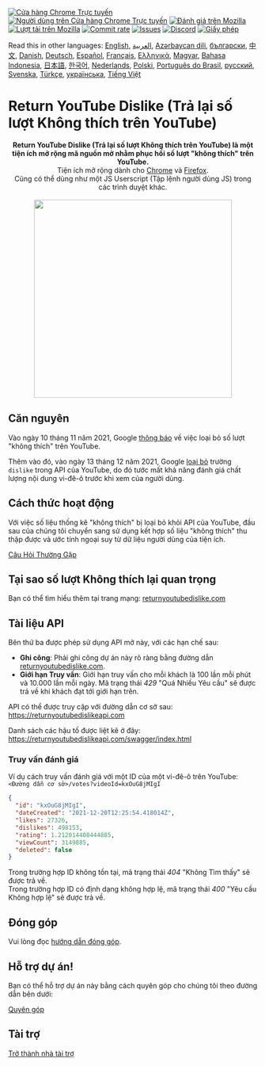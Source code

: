 [![Cửa hàng Chrome Trực tuyến](https://img.shields.io/chrome-web-store/stars/gebbhagfogifgggkldgodflihgfeippi?label=Đánh%20giá%20Chrome&style=flat&logo=google)](https://chrome.google.com/webstore/detail/youtube-dislike-button/gebbhagfogifgggkldgodflihgfeippi/?hl=vi)
[![Người dùng trên Cửa hàng Chrome Trực tuyến](https://img.shields.io/chrome-web-store/users/gebbhagfogifgggkldgodflihgfeippi?label=Người%20dùng%20Chrome&style=flat&logo=google)](https://chrome.google.com/webstore/detail/youtube-dislike-button/gebbhagfogifgggkldgodflihgfeippi/?hl=vi)
[![Đánh giá trên Mozilla](https://img.shields.io/amo/stars/return-youtube-dislikes?label=Đánh%20giá%20Firefox&style=flat&logo=firefox)](https://addons.mozilla.org/vi/firefox/addon/return-youtube-dislikes/)
[![Lượt tải trên Mozilla](https://img.shields.io/amo/users/return-youtube-dislikes?label=Người%20dùng%20Firefox&style=flat&logo=firefox)](https://addons.mozilla.org/vi/firefox/addon/return-youtube-dislikes/)
[![Commit rate](https://img.shields.io/github/commit-activity/m/Anarios/return-youtube-dislike?label=Commits&style=flat)](https://github.com/Anarios/return-youtube-dislike/commits/main)
[![Issues](https://img.shields.io/github/issues/Anarios/return-youtube-dislike?style=flat&label=Issues)](https://github.com/Anarios/return-youtube-dislike/issues)
[![Discord](https://img.shields.io/discord/909435648170160229?label=Discord&style=flat&logo=discord)](https://discord.gg/UMxyMmCgfF)
[![Giấy phép](https://img.shields.io/badge/License-GPLv3-blue.svg?label=Giấy%20phép&style=flat)](https://github.com/Anarios/return-youtube-dislike/blob/main/LICENSE)


Read this in other languages: [English](README.md), [العربية](READMEar.md), [Azərbaycan dili](READMEaz.md), [български](READMEbg.md), [中文](READMEcn.md), [Danish](READMEda.md), [Deutsch](READMEde.md), [Español](READMEes.md), [Français](READMEfr.md), [Ελληνικά](READMEgr.md), [Magyar](READMEhu.md), [Bahasa Indonesia](READMEid.md), [日本語](READMEja.md), [한국어](READMEkr.md), [Nederlands](READMEnl.md), [Polski](READMEpl.md), [Português do Brasil](READMEpt_BR.md), [русский](READMEru.md), [Svenska](READMEsv.md), [Türkçe](READMEtr.md), [українська](READMEuk.md), [Tiếng Việt](READMEvi.md)



# Return YouTube Dislike (Trả lại số lượt Không thích trên YouTube)

<p align="center">
    <b>Return YouTube Dislike (Trả lại số lượt Không thích trên YouTube) là một tiện ích mở rộng mã nguồn mở nhằm phục hồi số lượt "không thích" trên YouTube.</b><br>
    Tiện ích mở rộng dành cho <a href="https://chrome.google.com/webstore/detail/youtube-dislike-button/gebbhagfogifgggkldgodflihgfeippi/?hl=vi">Chrome</a> và <a href="https://addons.mozilla.org/vi/firefox/addon/return-youtube-dislikes/">Firefox</a>.<br>
    Cũng có thể dùng như một JS Userscript (Tập lệnh người dùng JS) trong các trình duyệt khác.<br><br>
    <img width="400px" src="https://user-images.githubusercontent.com/18729296/141743755-2be73297-250e-4cd1-ac93-8978c5a39d10.png"/>
</p>

## Căn nguyên <!-- ## The Story -->

Vào ngày 10 tháng 11 năm 2021, Google [thông báo](https://blog.youtube/news-and-events/update-to-youtube/) về việc loại bỏ số lượt "không thích" trên YouTube.

Thêm vào đó, vào ngày 13 tháng 12 năm 2021, Google [loại bỏ](https://support.google.com/youtube/thread/134791097/update-to-youtube-dislike-counts) trường `dislike` trong API của YouTube, do đó tước mất khả năng đánh giá chất lượng nội dung vi-đê-ô trước khi xem của người dùng.

## Cách thức hoạt động <!-- ## What it Does -->

Với việc số liệu thống kê "không thích" bị loại bỏ khỏi API của YouTube, đầu sau của chúng tôi chuyển sang sử dụng kết hợp số liệu "không thích" thu thập được và ước tính ngoại suy từ dữ liệu người dùng của tiện ích.

[Câu Hỏi Thường Gặp](https://github.com/Anarios/return-youtube-dislike/blob/main/Docs/FAQvn.md)

## Tại sao số lượt Không thích lại quan trọng <!-- ## Why it Matters -->

Bạn có thể tìm hiểu thêm tại trang mạng: [returnyoutubedislike.com](https://www.returnyoutubedislike.com/)

## Tài liệu API <!-- ## API documentation -->

Bên thứ ba được phép sử dụng API mở này, với các hạn chế sau:

- **Ghi công**: Phải ghi công dự án này rõ ràng bằng đường dẫn [returnyoutubedislike.com](https://returnyoutubedislike.com/).
- **Giới hạn Truy vấn**: Giới hạn truy vấn cho mỗi khách là 100 lần mỗi phút và 10.000 lần mỗi ngày. Mã trạng thái _429_ "Quá Nhiều Yêu cầu" sẽ được trả về khi khách đạt tới giới hạn trên.

API có thể được truy cập với đường dẫn cơ sở sau:  
https://returnyoutubedislikeapi.com

Danh sách các hậu tố được liệt kê ở đây:  
https://returnyoutubedislikeapi.com/swagger/index.html

### Truy vấn đánh giá <!-- ### Get votes -->

Ví dụ cách truy vấn đánh giá với một ID của một vi-đê-ô trên YouTube:  
`<Đường dẫn cơ sở>/votes?videoId=kxOuG8jMIgI`

```json
{
  "id": "kxOuG8jMIgI",
  "dateCreated": "2021-12-20T12:25:54.418014Z",
  "likes": 27326,
  "dislikes": 498153,
  "rating": 1.212014408444885,
  "viewCount": 3149885,
  "deleted": false
}
```

Trong trường hợp ID không tồn tại, mã trạng thái _404_ "Không Tìm thấy" sẽ được trả về.  
Trong trường hợp ID có định dạng không hợp lệ, mã trạng thái _400_ "Yêu cầu Không hợp lệ" sẽ được trả về.

<!---
## Tài liệu API

Bạn có thể xem tất cả tài liệu trên trang của chúng tôi.
[https://returnyoutubedislike.com/docs/](https://returnyoutubedislike.com/docs/) -->

## Đóng góp <!-- ## Contributing -->

Vui lòng đọc [hướng dẫn đóng góp](https://github.com/Anarios/return-youtube-dislike/blob/main/CONTRIBUTINGvn.md).

## Hỗ trợ dự án! <!-- ## Support this project! -->

Bạn có thể hỗ trợ dự án này bằng cách quyên góp cho chúng tôi theo đường dẫn bên dưới:

[Quyên góp](https://returnyoutubedislike.com/donate)

## Tài trợ <!-- ## Sponsors -->



[Trở thành nhà tài trợ](https://www.patreon.com/join/returnyoutubedislike/checkout?rid=8008601)

